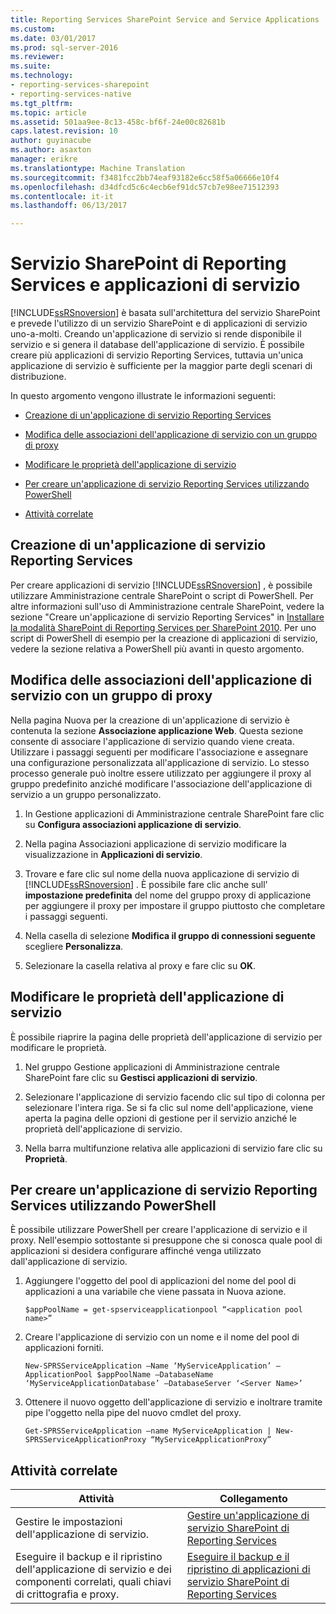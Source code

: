 ```yaml
---
title: Reporting Services SharePoint Service and Service Applications | Documenti Microsoft
ms.custom: 
ms.date: 03/01/2017
ms.prod: sql-server-2016
ms.reviewer: 
ms.suite: 
ms.technology:
- reporting-services-sharepoint
- reporting-services-native
ms.tgt_pltfrm: 
ms.topic: article
ms.assetid: 501aa9ee-8c13-458c-bf6f-24e00c82681b
caps.latest.revision: 10
author: guyinacube
ms.author: asaxton
manager: erikre
ms.translationtype: Machine Translation
ms.sourcegitcommit: f3481fcc2bb74eaf93182e6cc58f5a06666e10f4
ms.openlocfilehash: d34dfcd5c6c4ecb6ef91dc57cb7e98ee71512393
ms.contentlocale: it-it
ms.lasthandoff: 06/13/2017

---
```

# <a name="reporting-services-sharepoint-service-and-service-applications"></a>Servizio SharePoint di Reporting Services e applicazioni di servizio
  [!INCLUDE[ssRSnoversion](../../includes/ssrsnoversion-md.md)] è basata sull'architettura del servizio SharePoint e prevede l'utilizzo di un servizio SharePoint e di applicazioni di servizio uno-a-molti. Creando un'applicazione di servizio si rende disponibile il servizio e si genera il database dell'applicazione di servizio. È possibile creare più applicazioni di servizio Reporting Services, tuttavia un'unica applicazione di servizio è sufficiente per la maggior parte degli scenari di distribuzione.  
  
 In questo argomento vengono illustrate le informazioni seguenti:  
  
-   [Creazione di un'applicazione di servizio Reporting Services](#bkmk_createapp)  
  
-   [Modifica delle associazioni dell'applicazione di servizio con un gruppo di proxy](#bkmk_associations)  
  
-   [Modificare le proprietà dell'applicazione di servizio](#bkmk_editserviceapplication)  
  
-   [Per creare un'applicazione di servizio Reporting Services utilizzando PowerShell](#bkmk_powershell_create_ssrs_serviceapp)  
  
-   [Attività correlate](#bkmk_related)  
  
##  <a name="bkmk_createapp"></a> Creazione di un'applicazione di servizio Reporting Services  
 Per creare applicazioni di servizio [!INCLUDE[ssRSnoversion](../../includes/ssrsnoversion-md.md)] , è possibile utilizzare Amministrazione centrale SharePoint o script di PowerShell. Per altre informazioni sull'uso di Amministrazione centrale SharePoint, vedere la sezione "Creare un'applicazione di servizio Reporting Services" in [Installare la modalità SharePoint di Reporting Services per SharePoint 2010](http://msdn.microsoft.com/en-us/47efa72e-1735-4387-8485-f8994fb08c8c). Per uno script di PowerShell di esempio per la creazione di applicazioni di servizio, vedere la sezione relativa a PowerShell più avanti in questo argomento.  
  
##  <a name="bkmk_associations"></a> Modifica delle associazioni dell'applicazione di servizio con un gruppo di proxy  
 Nella pagina Nuova per la creazione di un'applicazione di servizio è contenuta la sezione **Associazione applicazione Web**. Questa sezione consente di associare l'applicazione di servizio quando viene creata. Utilizzare i passaggi seguenti per modificare l'associazione e assegnare una configurazione personalizzata all'applicazione di servizio. Lo stesso processo generale può inoltre essere utilizzato per aggiungere il proxy al gruppo predefinito anziché modificare l'associazione dell'applicazione di servizio a un gruppo personalizzato.  
  
1.  In Gestione applicazioni di Amministrazione centrale SharePoint fare clic su **Configura associazioni applicazione di servizio**.  
  
2.  Nella pagina Associazioni applicazione di servizio modificare la visualizzazione in **Applicazioni di servizio**.  
  
3.  Trovare e fare clic sul nome della nuova applicazione di servizio di [!INCLUDE[ssRSnoversion](../../includes/ssrsnoversion-md.md)] . È possibile fare clic anche sull' **impostazione predefinita** del nome del gruppo proxy di applicazione per aggiungere il proxy per impostare il gruppo piuttosto che completare i passaggi seguenti.  
  
4.  Nella casella di selezione **Modifica il gruppo di connessioni seguente** scegliere **Personalizza**.  
  
5.  Selezionare la casella relativa al proxy e fare clic su **OK**.  
  
##  <a name="bkmk_editserviceapplication"></a> Modificare le proprietà dell'applicazione di servizio  
 È possibile riaprire la pagina delle proprietà dell'applicazione di servizio per modificare le proprietà.  
  
1.  Nel gruppo Gestione applicazioni di Amministrazione centrale SharePoint fare clic su **Gestisci applicazioni di servizio**.  
  
2.  Selezionare l'applicazione di servizio facendo clic sul tipo di colonna per selezionare l'intera riga. Se si fa clic sul nome dell'applicazione, viene aperta la pagina delle opzioni di gestione per il servizio anziché le proprietà dell'applicazione di servizio.  
  
3.  Nella barra multifunzione relativa alle applicazioni di servizio fare clic su **Proprietà**.  
  
##  <a name="bkmk_powershell_create_ssrs_serviceapp"></a> Per creare un'applicazione di servizio Reporting Services utilizzando PowerShell  
 È possibile utilizzare PowerShell per creare l'applicazione di servizio e il proxy. Nell'esempio sottostante si presuppone che si conosca quale pool di applicazioni si desidera configurare affinché venga utilizzato dall'applicazione di servizio.  
  
1.  Aggiungere l'oggetto del pool di applicazioni del nome del pool di applicazioni a una variabile che viene passata in Nuova azione.  
  
    ```  
    $appPoolName = get-spserviceapplicationpool “<application pool name>”  
    ```  
  
2.  Creare l'applicazione di servizio con un nome e il nome del pool di applicazioni forniti.  
  
    ```  
    New-SPRSServiceApplication –Name ‘MyServiceApplication’ –ApplicationPool $appPoolName –DatabaseName ‘MyServiceApplicationDatabase’ –DatabaseServer ‘<Server Name>’  
    ```  
  
3.  Ottenere il nuovo oggetto dell'applicazione di servizio e inoltrare tramite pipe l'oggetto nella pipe del nuovo cmdlet del proxy.  
  
    ```  
    Get-SPRSServiceApplication –name MyServiceApplication | New-SPRSServiceApplicationProxy “MyServiceApplicationProxy”  
    ```  
  
##  <a name="bkmk_related"></a> Attività correlate  
  
|Attività|Collegamento|  
|----------|----------|  
|Gestire le impostazioni dell'applicazione di servizio.|[Gestire un'applicazione di servizio SharePoint di Reporting Services](../../reporting-services/report-server-sharepoint/manage-a-reporting-services-sharepoint-service-application.md)|  
|Eseguire il backup e il ripristino dell'applicazione di servizio e dei componenti correlati, quali chiavi di crittografia e proxy.|[Eseguire il backup e il ripristino di applicazioni di servizio SharePoint di Reporting Services](../../reporting-services/report-server-sharepoint/backup-and-restore-reporting-services-sharepoint-service-applications.md)|  
  
  
